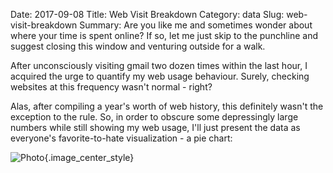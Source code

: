 Date: 2017-09-08
Title: Web Visit Breakdown
Category: data
Slug: web-visit-breakdown
Summary: Are you like me and sometimes wonder about where your time is spent online? If so, let me just skip to the punchline and suggest closing this window and venturing outside for a walk.

After unconsciously visiting gmail two dozen times within the last hour, I acquired the urge 
to quantify my web usage behaviour. Surely, checking websites at this frequency wasn't normal - right? 

Alas, after compiling a year's worth of web history, this definitely wasn't 
the exception to the rule. So, in order to obscure some depressingly large numbers 
while still showing my web usage, I'll just present the data as everyone's 
favorite-to-hate visualization - a pie chart:

![Photo]({attach}/assets/data/2017/web-visit-breakdown.png){.image_center_style}
